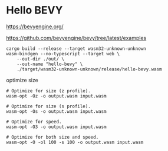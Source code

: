 # Hello BEVY

<https://bevyengine.org/>

<https://github.com/bevyengine/bevy/tree/latest/examples>

```shell
cargo build --release --target wasm32-unknown-unknown
wasm-bindgen --no-typescript --target web \
    --out-dir ./out/ \
    --out-name "hello-bevy" \
    ./target/wasm32-unknown-unknown/release/hello-bevy.wasm
```

optimize size
```shell
# Optimize for size (z profile).
wasm-opt -Oz -o output.wasm input.wasm

# Optimize for size (s profile).
wasm-opt -Os -o output.wasm input.wasm

# Optimize for speed.
wasm-opt -O3 -o output.wasm input.wasm

# Optimize for both size and speed.
wasm-opt -O -ol 100 -s 100 -o output.wasm input.wasm
```